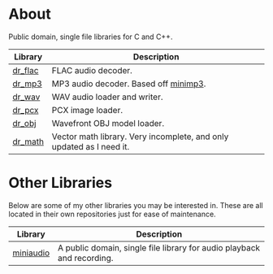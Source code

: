 # About
Public domain, single file libraries for C and C++.

Library                                         | Description
----------------------------------------------- | -----------
[dr_flac](dr_flac.h)                            | FLAC audio decoder.
[dr_mp3](dr_mp3.h)                              | MP3 audio decoder. Based off [minimp3](https://github.com/lieff/minimp3).
[dr_wav](dr_wav.h)                              | WAV audio loader and writer.
[dr_pcx](dr_pcx.h)                              | PCX image loader.
[dr_obj](dr_obj.h)                              | Wavefront OBJ model loader.
[dr_math](dr_math.h)                            | Vector math library. Very incomplete, and only updated as I need it.


# Other Libraries
Below are some of my other libraries you may be interested in. These are all located in their
own repositories just for ease of maintenance.

Library                                           | Description
------------------------------------------------- | -----------
[miniaudio](https://github.com/dr-soft/miniaudio) | A public domain, single file library for audio playback and recording.
